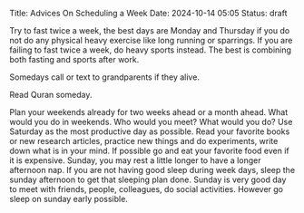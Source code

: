 Title: Advices On Scheduling a Week
Date: 2024-10-14 05:05
Status: draft
<!-- Modified: 2000-00-00 00:00 -->
<!-- Category: Lifestyle, AI, IT, Arabic -->

Try to fast twice a week, the best days are Monday and Thursday if you do not do any physical heavy exercise like long running or sparrings. If you are failing to fast twice a week, do heavy sports instead. The best is combining both fasting and sports after work.

Somedays call or text to grandparents if they alive.

Read Quran someday.

Plan your weekends already for two weeks ahead or a month ahead. What would you do in weekends. Who would you meet? What would you do? Use Saturday as the most productive day as possible. Read your favorite books or new research articles, practice new things and do experiments, write down what is in your mind. If possible go and eat your favorite food even if it is expensive. 
Sunday, you may rest a little longer to have a longer afternoon nap. If you are not having good sleep during week days, sleep the sunday afternoon to get that sleeping plan done. Sunday is very good day to meet with friends, people, colleagues, do social activities. However go sleep on sunday early possible. 